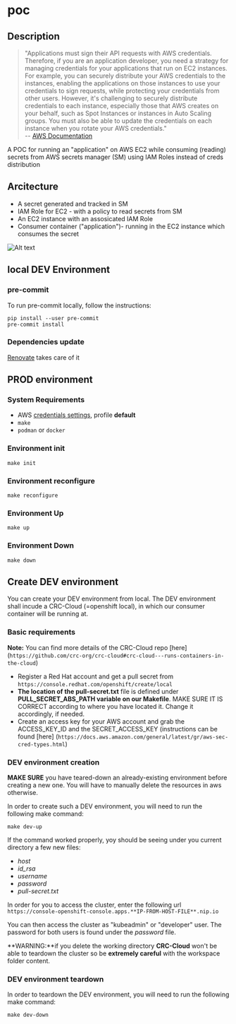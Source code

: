 # poc

## Description

> "Applications must sign their API requests with AWS credentials. Therefore,
> if you are an application developer, you need a strategy for managing
> credentials for your applications that run on EC2 instances. For example, you
> can securely distribute your AWS credentials to the instances, enabling the
> applications on those instances to use your credentials to sign requests,
> while protecting your credentials from other users. However, it's
> challenging to securely distribute credentials to each instance, especially
> those that AWS creates on your behalf, such as Spot Instances or instances in
> Auto Scaling groups. You must also be able to update the credentials on each
> instance when you rotate your AWS credentials."
> </br>-- [AWS Documentation][1]

A POC for running an "application" on AWS EC2 while consuming (reading) secrets from
AWS secrets manager (SM) using IAM Roles instead of creds distribution

## Arcitecture

- A secret generated and tracked in SM
- IAM Role for EC2 - with a policy to read secrets from SM
- An EC2 instance with an assosicated IAM Role
- Consumer container ("application")- running in the EC2 instance which
  consumes the secret

![Alt text](./static/coffer_poc.png "Diagram")

## local DEV Environment

### pre-commit

To run pre-commit locally, follow the instructions:

```shell
pip install --user pre-commit
pre-commit install
```

### Dependencies update

[Renovate][2] takes care of it

## PROD environment

### System Requirements

- AWS [credentials settings][1], profile **default**
- `make`
- `podman` or `docker`

### Environment init

```shell
make init
```

### Environment reconfigure

```shell
make reconfigure
```

### Environment Up

```shell
make up
```

### Environment Down

```shell
make down
```

[1]: https://docs.aws.amazon.com/AWSEC2/latest/UserGuide/iam-roles-for-amazon-ec2.html
[2]: https://github.com/renovatebot/renovate

## Create DEV environment

You can create your DEV environment from local.
The DEV environment shall incude a CRC-Cloud (=openshift local),
in which our consumer container will be running at.

### Basic requirements

**Note:** You can find more details of the CRC-Cloud repo [here]
(`https://github.com/crc-org/crc-cloud#crc-cloud---runs-containers-in-the-cloud`)

- Register a Red Hat account and get a pull secret from
  `https://console.redhat.com/openshift/create/local`
- **The location of the pull-secret.txt** file is defined under
  **PULL_SECRET_ABS_PATH variable on our Makefile**. MAKE SURE IT IS CORRECT
  according to where you have located it. Change it accordingly, if needed.
- Create an access key for your AWS account and grab the ACCESS_KEY_ID
  and the SECRET_ACCESS_KEY (instructions can be found [here]
  (`https://docs.aws.amazon.com/general/latest/gr/aws-sec-cred-types.html`)

### DEV environment creation

**MAKE SURE** you have teared-down an already-existing environment before
creating a new one. You will have to manually delete the resources in aws
otherwise.

In order to create such a DEV environment, you will need to run the following
make command:

```shell
make dev-up
```

If the command worked properly, yoy should be seeing under you current directory
a few new files:

- _host_
- _id_rsa_
- _username_
- _password_
- _pull-secret.txt_

In order for you to access the cluster, enter the following url
`https://console-openshift-console.apps.**IP-FROM-HOST-FILE**.nip.io`

You can then access the cluster as "kubeadmin" or "developer" user.
The password for both users is found under the _password_ file.

**WARNING:**if you delete the working directory **CRC-Cloud** won't be able to
teardown the cluster so be **extremely careful** with the workspace folder content.

### DEV environment teardown

In order to teardown the DEV environment, you will need to run the following
make command:

```shell
make dev-down
```
